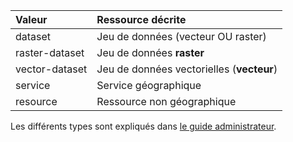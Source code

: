 | Valeur         | Ressource décrite                         |
| :------------- | :---------------------------------------- |
| dataset        | Jeu de données (vecteur OU raster)        |
| raster-dataset | Jeu de données **raster**                 |
| vector-dataset | Jeu de données vectorielles (**vecteur**) |
| service        | Service géographique                      |
| resource       | Ressource non géographique                |

Les différents types sont expliqués dans [le guide administrateur](http://help.isogeo.com/admin/fr/features/documentation/#les-diff%C3%A9rents-types-de-ressources).
